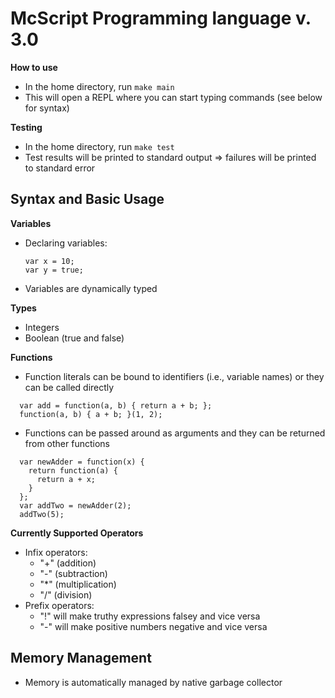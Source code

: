 # McScript Programming language v. 3.0

**How to use**
- In the home directory, run `make main`
- This will open a REPL where you can start typing commands (see below for syntax)

**Testing**
- In the home directory, run `make test`
- Test results will be printed to standard output => failures will be printed to standard error

## Syntax and Basic Usage

**Variables**
- Declaring variables:
  ```
  var x = 10;
  var y = true;

  ```
- Variables are dynamically typed

**Types**
- Integers
- Boolean (true and false)

**Functions**
- Function literals can be bound to identifiers (i.e., variable names) or they can be called directly
```
  var add = function(a, b) { return a + b; };
  function(a, b) { a + b; }(1, 2);
```
- Functions can be passed around as arguments and they can be returned from other functions
```
  var newAdder = function(x) {
    return function(a) {
      return a + x;
    }
  };
  var addTwo = newAdder(2);
  addTwo(5);
```

**Currently Supported Operators**
- Infix operators:
  - "+" (addition)
  - "-" (subtraction)
  - "*" (multiplication)
  - "/" (division)
- Prefix operators:
  - "!" will make truthy expressions falsey and vice versa
  - "-" will make positive numbers negative and vice versa

## Memory Management
- Memory is automatically managed by native garbage collector